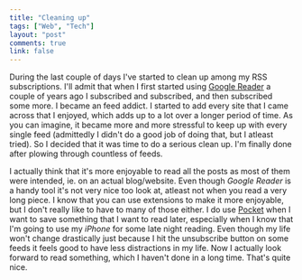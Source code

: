 ```yaml
---
title: "Cleaning up"
tags: ["Web", "Tech"]
layout: "post"
comments: true
link: false
---
```


During the last couple of days I've started to clean up among my RSS
subscriptions. I'll admit that when I first started using [Google
Reader](http://www.google.com/reader) a couple of years ago I subscribed and
subscribed, and then subscribed some more. I became an feed addict. I started to
add every site that I came across that I enjoyed, which adds up to a lot over
a longer period of time. As you can imagine, it became more and more stressful
to keep up with every single feed (admittedly I didn't do a good job of doing
that, but I atleast tried). So I decided that it was time to do a serious clean
up. I'm finally done after plowing through countless of feeds.

I actually think that it's more enjoyable to read all the posts as most of them
were intended, ie. on an actual blog/website. Even though *Google Reader* is
a handy tool it's not very nice too look at, atleast not when you read a very
long piece. I know that you can use extensions to make it more enjoyable, but
I don't really like to have to many of those either. I do use
[Pocket](http://wwww.getpocket.com/) when I want to save something that I want
to read later, especially when I know that I'm going to use my *iPhone* for some
late night reading. Even though my life won't change drastically just because
I hit the unsubscribe button on some feeds it feels good to have less
distractions in my life. Now I actually look forward to read something, which
I haven't done in a long time. That's quite nice.

